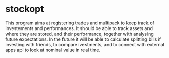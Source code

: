# stockopt
This program aims at registering trades and multipack to keep track of investements and performances. It should be able to track assets and where they are stored, and their performance, together with analysing future expectations. In the future it will be able to calculate splitting bills if investing with friends, to compare ivestments, and to connect with external apps api to look at nominal value in real time.
